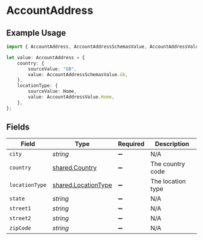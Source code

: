 # AccountAddress

## Example Usage

```typescript
import { AccountAddress, AccountAddressSchemasValue, AccountAddressValue } from "@stackone/stackone-client-ts/sdk/models/shared";

let value: AccountAddress = {
    country: {
        sourceValue: "GB",
        value: AccountAddressSchemasValue.Gb,
    },
    locationType: {
        sourceValue: Home,
        value: AccountAddressValue.Home,
    },
};
```

## Fields

| Field                                                             | Type                                                              | Required                                                          | Description                                                       |
| ----------------------------------------------------------------- | ----------------------------------------------------------------- | ----------------------------------------------------------------- | ----------------------------------------------------------------- |
| `city`                                                            | *string*                                                          | :heavy_minus_sign:                                                | N/A                                                               |
| `country`                                                         | [shared.Country](../../../sdk/models/shared/country.md)           | :heavy_minus_sign:                                                | The country code                                                  |
| `locationType`                                                    | [shared.LocationType](../../../sdk/models/shared/locationtype.md) | :heavy_minus_sign:                                                | The location type                                                 |
| `state`                                                           | *string*                                                          | :heavy_minus_sign:                                                | N/A                                                               |
| `street1`                                                         | *string*                                                          | :heavy_minus_sign:                                                | N/A                                                               |
| `street2`                                                         | *string*                                                          | :heavy_minus_sign:                                                | N/A                                                               |
| `zipCode`                                                         | *string*                                                          | :heavy_minus_sign:                                                | N/A                                                               |